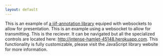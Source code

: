 ```yaml
---
layout: default
---
```

<script src="https://ncsu-libraries.github.io/iiif-annotation/dist/iiif-annotation.js"></script>

<div id="anno1" title="About">
This is an example of <a href="https://ncsu-libraries.github.io/iiif-annotation/"> a iiif-annotation library</a> equiped with websockets to allow for presentation. This is an example using a websocket to allow for transmitting. This is the reciever. It can be navigated but all the specialized controls are located here: <a href="http://intense-hamlet-45148.herokuapp.com">http://intense-hamlet-45148.herokuapp.com</a>. This functionality is fully customizable, please visit the JavaScript library website for more information.
</div>

<link rel="stylesheet" type="text/css" href="https://ncsu-libraries.github.io/iiif-annotation/dist/iiif-annotation.css">
<iiif-storyboard ws="wss://intense-hamlet-45148.herokuapp.com" annotationlist="https://dnoneill.github.io/annotate/annotations/0001-list.json" styling="tts: en; fullpage: true; hide_annocontrols: true; additionalinfo: anno1; startenddisplay: info;"></iiif-storyboard>

<style>
	#header_toolbar {
		display: none;
	}
	.annotation {
		height: 100vh;
		top: 0px!important;
		margin-left: 0px;
		font-size: 18px;
		max-height: 100%!important;
	}
	.seadragonboxfull {
		width: 90%;
		left: 10%;
	}
	@media only screen and (max-width: 600px) {
		.seadragonboxfull {
			width: 100%;
			left: 0%;
		}

	}
</style>
